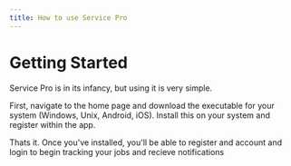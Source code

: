 ```yaml
---
title: How to use Service Pro
---
```


# Getting Started

Service Pro is in its infancy, but using it is very simple.

First, navigate to the home page and download the executable for your system (Windows, Unix, Android, iOS). Install this on your system and register within the app.

Thats it. Once you've installed, you'll be able to register and account and login to begin tracking your jobs and recieve notifications
